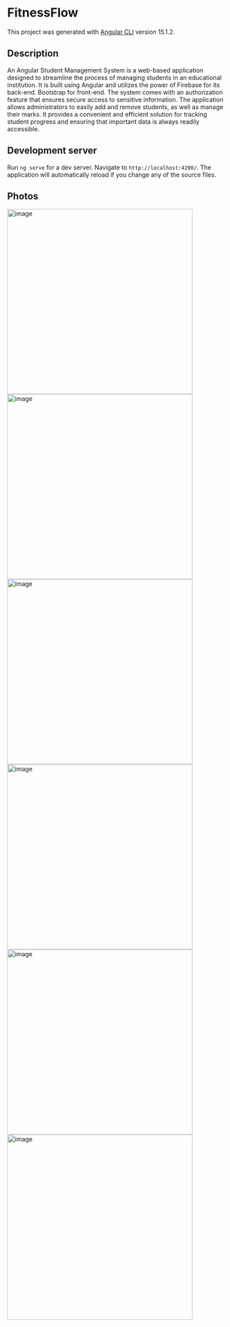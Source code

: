 # FitnessFlow

This project was generated with [Angular CLI](https://github.com/angular/angular-cli) version 15.1.2.

## Description
An Angular Student Management System is a web-based application designed to streamline the process of managing students in an educational institution. It is built using Angular and utilizes the power of Firebase for its back-end. Bootstrap for front-end. The system comes with an authorization feature that ensures secure access to sensitive information. The application allows administrators to easily add and remove students, as well as manage their marks. It provides a convenient and efficient solution for tracking student progress and ensuring that important data is always readily accessible.

## Development server

Run `ng serve` for a dev server. Navigate to `http://localhost:4200/`. The application will automatically reload if you change any of the source files.

## Photos
<img width="429" alt="image" src="https://user-images.githubusercontent.com/62337671/224577641-14791513-773e-4466-9533-7b9854e15c92.png">

<img width="429" alt="image" src="https://user-images.githubusercontent.com/62337671/224577660-502b36d7-6fde-43b5-9f4d-1945f331f8a9.png">

<img width="429" alt="image" src="https://user-images.githubusercontent.com/62337671/224577729-28ce5646-3a6a-4500-b7cd-09211894030c.png">

<img width="429" alt="image" src="https://user-images.githubusercontent.com/62337671/224577763-1ba589b5-e098-44db-85ac-e56265d9902e.png">

<img width="429" alt="image" src="https://user-images.githubusercontent.com/62337671/224577777-c77a4577-1d01-4e4f-a6b5-21e7c047bfbb.png">

<img width="429" alt="image" src="https://user-images.githubusercontent.com/62337671/224577785-2e59d00a-306b-4694-b9a5-6ef624e0e5fa.png">

